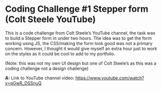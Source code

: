 # Coding Challenge #1 Stepper form (Colt Steele YouTube)

This is a code challenge from Colt Steele’s YouTube channel, the task was to build a Stepper form in under two hours. 
The idea was to get the form working using JS, the CSS/making the form look good was not a primary concern. However, 
I thought it would give myself an extra hour just to work on the styles as it could be cool to add to my portfolio.

(Note: this was not my own UI design but one of Colt Steele’s as this was a coding challenge not a design challenge)

**A:** Link to YouTube channel video: <https://www.youtube.com/watch?v=qGwR_DSSnuQ>


